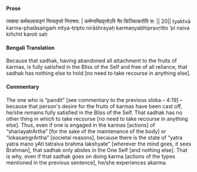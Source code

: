 #### Prose 

त्यक्त्वा कर्मफलासङ्गं नित्यतृप्तो निराश्रय: |
कर्मण्यभिप्रवृत्तोऽपि नैव किञ्चित्करोति स: || 20||
tyaktvā karma-phalāsaṅgaṁ nitya-tṛipto nirāśhrayaḥ
karmaṇyabhipravṛitto ’pi naiva kiñchit karoti saḥ

 #### Bengali Translation 

Because that sadhak, having abandoned all attachment to the fruits of karmas, is fully satisfied in the Bliss of the Self and free of all reliance, that sadhak has nothing else to hold [no need to take recourse in anything else].

 #### Commentary 

The one who is “pandit” [see commentary to the previous sloka – 4:19] – because that person's desire for the fruits of karmas have been cast off, he/she remains fully satisfied in the Bliss of the Self. That sadhak has no other thing in which to take recourse [no need to take recourse in anything else]. Thus, even if one is engaged in the karmas [actions] of “shariayatrArtha” [for the sake of the maintenance of the body] or “lokasaṃgrArtha” [societal reasons], because there is the state of “yatra yatra mano yAti tatraiva brahma lakshyate” [wherever the mind goes, it sees Brahman], that sadhak only abides in the One Self [and nothing else]. That is why, even if that sadhak goes on doing karma [actions of the types mentioned in the previous sentence], he/she experiences akarma.